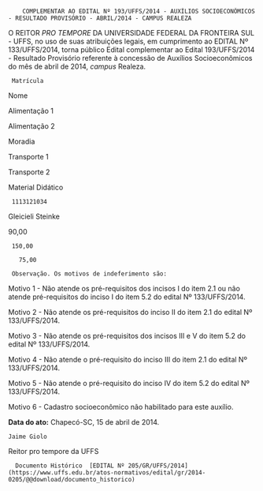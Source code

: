         COMPLEMENTAR AO EDITAL Nº 193/UFFS/2014 - AUXÍLIOS SOCIOECONÔMICOS - RESULTADO PROVISÓRIO - ABRIL/2014 - CAMPUS REALEZA  

O REITOR *PRO TEMPORE* DA UNIVERSIDADE FEDERAL DA FRONTEIRA SUL - UFFS, no uso de suas atribuições legais, em cumprimento ao EDITAL Nº 133/UFFS/2014, torna público Edital complementar ao Edital 193/UFFS/2014 - Resultado Provisório referente à concessão de Auxílios Socioeconômicos do mês de abril de 2014, *campus* Realeza.

     Matrícula

   Nome

   Alimentação 1

   Alimentação 2

   Moradia

   Transporte 1

   Transporte 2

   Material Didático

     1113121034

   Gleicieli Steinke

   90,00

     150,00

       75,00

     Observação. Os motivos de indeferimento são:

 Motivo 1 - Não atende os pré-requisitos dos incisos I do item 2.1 ou não atende pré-requisitos do inciso I do item 5.2 do edital Nº 133/UFFS/2014.

 Motivo 2 - Não atende os pré-requisitos do inciso II do item 2.1 do edital Nº 133/UFFS/2014.

 Motivo 3 - Não atende os pré-requisitos dos incisos III e V do item 5.2 do edital Nº 133/UFFS/2014.

 Motivo 4 - Não atende o pré-requisito do inciso III do item 2.1 do edital Nº 133/UFFS/2014.

 Motivo 5 - Não atende o pré-requisito do inciso IV do item 5.2 do edital Nº 133/UFFS/2014.

 Motivo 6 - Cadastro socioeconômico não habilitado para este auxílio.

  

   **Data do ato:** Chapecó-SC, 15 de abril de 2014.   
 

    Jaime Giolo   
 Reitor pro tempore da UFFS 

      Documento Histórico  [EDITAL Nº 205/GR/UFFS/2014](https://www.uffs.edu.br/atos-normativos/edital/gr/2014-0205/@@download/documento_historico)     
      